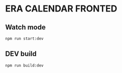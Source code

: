 # ERA CALENDAR FRONTED #
## Watch mode ##

    npm run start:dev

## DEV build ##

    npm run build:dev


<!-- памятные даты -->
<!-- https://rvio.histrf.ru/activities/pamyatnyye_daty/item-1141 --> 
